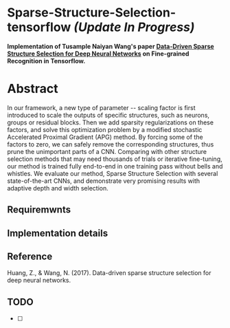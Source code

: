 # Sparse-Structure-Selection-tensorflow *(Update In Progress)*

**Implementation of Tusample Naiyan Wang's paper [Data-Driven Sparse Structure Selection for Deep Neural Networks](https://arxiv.org/abs/1707.01213) on Fine-grained Recognition in Tensorflow.**

# Abstract

In our framework, a new type of parameter -- scaling factor is first introduced to scale the outputs of specific structures, such as neurons, groups or residual blocks. Then we add sparsity regularizations on these factors, and solve this optimization problem by a modified stochastic Accelerated Proximal Gradient (APG) method. By forcing some of the factors to zero, we can safely remove the corresponding structures, thus prune the unimportant parts of a CNN. Comparing with other structure selection methods that may need thousands of trials or iterative fine-tuning, our method is trained fully end-to-end in one training pass without bells and whistles. We evaluate our method, Sparse Structure Selection with several state-of-the-art CNNs, and demonstrate very promising results with adaptive depth and width selection.

## Requiremwnts


## Implementation details

## Reference

Huang, Z., & Wang, N. (2017). Data-driven sparse structure selection for deep neural networks.


## TODO

- [ ]

